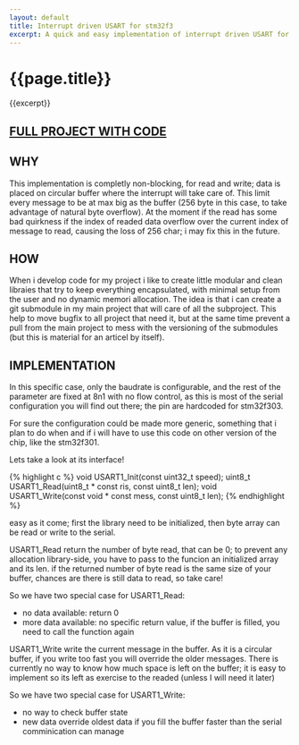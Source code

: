 ```yaml
---
layout: default
title: Interrupt driven USART for stm32f3
excerpt: A quick and easy implementation of interrupt driven USART for your project
---
```


# {{page.title}}

{{excerpt}}

## [FULL PROJECT WITH CODE](https://github.com/MauroMombelli/stm32f3-serial)

## WHY

This implementation is completly non-blocking, for read and write; data is placed on circular buffer where the interrupt will take care of.
This limit every message to be at max big as the buffer (256 byte in this case, to take advantage of natural byte overflow).
At the moment if the read has some bad quirkness if the index of readed data overflow over the current index of message to read, causing the loss of 256 char; i may fix this in the future.

## HOW

When i develop code for my project i like to create little modular and clean libraies that try to keep everything encapsulated, with minimal setup from the user and no dynamic memori allocation.
The idea is that i can create a git submodule in my main project that will care of all the subproject.
This help to move bugfix to all project that need it, but at the same time prevent a pull from the main project to mess with the versioning of the submodules (but this is material for an articel by itself).

## IMPLEMENTATION

In this specific case, only the baudrate is configurable, and the rest of the parameter are fixed at 8n1 with no flow control, as this is most of the serial configuration you will find out there; the pin are hardcoded for stm32f303.

For sure the configuration could be made more generic, something that i plan to do when and if i will have to use this code on other version of the chip, like the stm32f301.

Lets take a look at its interface!

{% highlight c %}
void USART1_Init(const uint32_t speed);
uint8_t USART1_Read(uint8_t * const ris, const uint8_t len);
void USART1_Write(const void * const mess, const uint8_t len);
{% endhighlight %}

easy as it come;
first the library need to be initialized, then byte array can be read or write to the serial.

USART1_Read return the number of byte read, that can be 0; to prevent any allocation library-side, you have to pass to the funcion an initialized array and its len.
if the returned number of byte read is the same size of your buffer, chances are there is still data to read, so take care!

So we have two special case for USART1_Read:
- no data available: return 0
- more data available: no specific return value, if the buffer is filled, you need to call the function again

USART1_Write write the current message in the buffer. As it is a circular buffer, if you write too fast you will override the older messages.
There is currently no way to know how much space is left on the buffer; it is easy to implement so its left as exercise to the readed (unless I will need it later)

So we have two special case for USART1_Write:
- no way to check buffer state
- new data override oldest data if you fill the buffer faster than the serial comminication can manage
